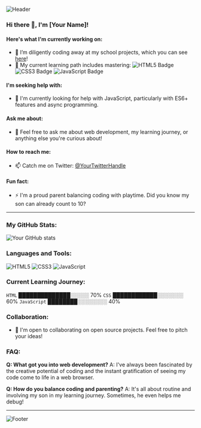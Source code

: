 ![Header](https://via.placeholder.com/900x300/cccccc/808080?text=Welcome+to+My+GitHub)

### Hi there 👋, I'm [Your Name]!

#### Here's what I'm currently working on:

- 🔭 I’m diligently coding away at my school projects, which you can see [here](https://github.com/thomsev?tab=repositories)!
- 🌱 My current learning path includes mastering: ![HTML5 Badge](https://img.shields.io/badge/-HTML5-%23E34F26?style=flat&logo=html5&logoColor=white) ![CSS3 Badge](https://img.shields.io/badge/-CSS3-%231572B6?style=flat&logo=css3) ![JavaScript Badge](https://img.shields.io/badge/-JavaScript-%23F7DF1E?style=flat&logo=javascript&logoColor=black)

#### I'm seeking help with:

- 🤔 I'm currently looking for help with JavaScript, particularly with ES6+ features and async programming.

#### Ask me about:

- 💬 Feel free to ask me about web development, my learning journey, or anything else you're curious about!

#### How to reach me:

- 📫 Catch me on Twitter: [@YourTwitterHandle](https://twitter.com/thoseverin)

#### Fun fact:

- ⚡ I'm a proud parent balancing coding with playtime. Did you know my son can already count to 10?

---

### My GitHub Stats:

![Your GitHub stats](https://github-readme-stats.vercel.app/api?username=thomsev&show_icons=true)

### Languages and Tools:

![HTML5](https://img.shields.io/badge/-HTML5-%23E34F26?style=flat&logo=html5&logoColor=white)
![CSS3](https://img.shields.io/badge/-CSS3-%231572B6?style=flat&logo=css3)
![JavaScript](https://img.shields.io/badge/-JavaScript-%23F7DF1E?style=flat&logo=javascript&logoColor=black)

### Current Learning Journey:

`HTML` ██████████████░░░░░ 70%
`CSS` ████████████░░░░░░░ 60%
`JavaScript` ████████░░░░░░░░ 40%

### Collaboration:

- 🤝 I'm open to collaborating on open source projects. Feel free to pitch your ideas!

### FAQ:

**Q: What got you into web development?**
A: I've always been fascinated by the creative potential of coding and the instant gratification of seeing my code come to life in a web browser.

**Q: How do you balance coding and parenting?**
A: It's all about routine and involving my son in my learning journey. Sometimes, he even helps me debug!

---

![Footer](https://via.placeholder.com/1200x100/cccccc/808080?text=Thank+you+for+visiting+my+GitHub!)
